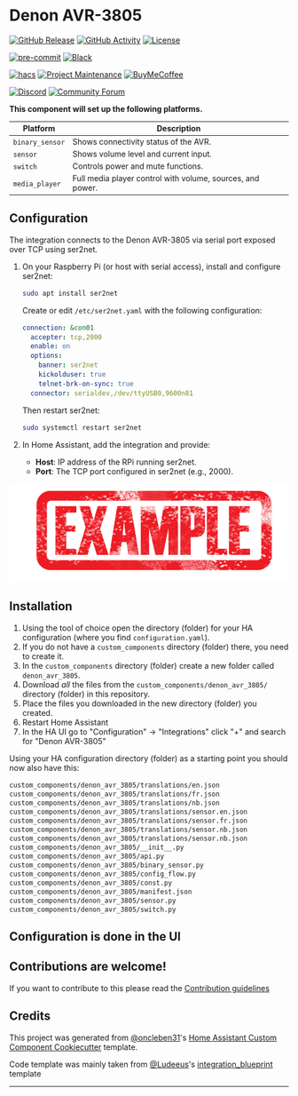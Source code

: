 # Denon AVR-3805

[![GitHub Release][releases-shield]][releases]
[![GitHub Activity][commits-shield]][commits]
[![License][license-shield]](LICENSE)

[![pre-commit][pre-commit-shield]][pre-commit]
[![Black][black-shield]][black]

[![hacs][hacsbadge]][hacs]
[![Project Maintenance][maintenance-shield]][user_profile]
[![BuyMeCoffee][buymecoffeebadge]][buymecoffee]

[![Discord][discord-shield]][discord]
[![Community Forum][forum-shield]][forum]

**This component will set up the following platforms.**

| Platform        | Description                                                               |
| --------------- | ------------------------------------------------------------------------- |
| `binary_sensor` | Shows connectivity status of the AVR.                                     |
| `sensor`        | Shows volume level and current input.                                     |
| `switch`        | Controls power and mute functions.                                       |
| `media_player`  | Full media player control with volume, sources, and power.                |

## Configuration

The integration connects to the Denon AVR-3805 via serial port exposed over TCP using ser2net.

1. On your Raspberry Pi (or host with serial access), install and configure ser2net:
   ```bash
   sudo apt install ser2net
   ```

   Create or edit `/etc/ser2net.yaml` with the following configuration:
   ```yaml
   connection: &con01
     accepter: tcp,2000
     enable: on
     options:
       banner: ser2net
       kickolduser: true
       telnet-brk-on-sync: true
     connector: serialdev,/dev/ttyUSB0,9600n81
   ```

   Then restart ser2net:
   ```bash
   sudo systemctl restart ser2net
   ```

2. In Home Assistant, add the integration and provide:
   - **Host**: IP address of the RPi running ser2net.
   - **Port**: The TCP port configured in ser2net (e.g., 2000).

![example][exampleimg]

## Installation

1. Using the tool of choice open the directory (folder) for your HA configuration (where you find `configuration.yaml`).
2. If you do not have a `custom_components` directory (folder) there, you need to create it.
3. In the `custom_components` directory (folder) create a new folder called `denon_avr_3805`.
4. Download _all_ the files from the `custom_components/denon_avr_3805/` directory (folder) in this repository.
5. Place the files you downloaded in the new directory (folder) you created.
6. Restart Home Assistant
7. In the HA UI go to "Configuration" -> "Integrations" click "+" and search for "Denon AVR-3805"

Using your HA configuration directory (folder) as a starting point you should now also have this:

```text
custom_components/denon_avr_3805/translations/en.json
custom_components/denon_avr_3805/translations/fr.json
custom_components/denon_avr_3805/translations/nb.json
custom_components/denon_avr_3805/translations/sensor.en.json
custom_components/denon_avr_3805/translations/sensor.fr.json
custom_components/denon_avr_3805/translations/sensor.nb.json
custom_components/denon_avr_3805/translations/sensor.nb.json
custom_components/denon_avr_3805/__init__.py
custom_components/denon_avr_3805/api.py
custom_components/denon_avr_3805/binary_sensor.py
custom_components/denon_avr_3805/config_flow.py
custom_components/denon_avr_3805/const.py
custom_components/denon_avr_3805/manifest.json
custom_components/denon_avr_3805/sensor.py
custom_components/denon_avr_3805/switch.py
```

## Configuration is done in the UI

<!---->

## Contributions are welcome!

If you want to contribute to this please read the [Contribution guidelines](CONTRIBUTING.md)

## Credits

This project was generated from [@oncleben31](https://github.com/oncleben31)'s [Home Assistant Custom Component Cookiecutter](https://github.com/oncleben31/cookiecutter-homeassistant-custom-component) template.

Code template was mainly taken from [@Ludeeus](https://github.com/ludeeus)'s [integration_blueprint][integration_blueprint] template

---

[integration_blueprint]: https://github.com/custom-components/integration_blueprint
[black]: https://github.com/psf/black
[black-shield]: https://img.shields.io/badge/code%20style-black-000000.svg?style=for-the-badge
[buymecoffee]: https://www.buymeacoffee.com/grotan
[buymecoffeebadge]: https://img.shields.io/badge/buy%20me%20a%20coffee-donate-yellow.svg?style=for-the-badge
[commits-shield]: https://img.shields.io/github/commit-activity/y/grotan1/denon-avr-3805.svg?style=for-the-badge
[commits]: https://github.com/grotan1/denon-avr-3805/commits/main
[hacs]: https://hacs.xyz
[hacsbadge]: https://img.shields.io/badge/HACS-Custom-orange.svg?style=for-the-badge
[discord]: https://discord.gg/Qa5fW2R
[discord-shield]: https://img.shields.io/discord/330944238910963714.svg?style=for-the-badge
[exampleimg]: example.png
[forum-shield]: https://img.shields.io/badge/community-forum-brightgreen.svg?style=for-the-badge
[forum]: https://community.home-assistant.io/
[license-shield]: https://img.shields.io/github/license/grotan1/denon-avr-3805.svg?style=for-the-badge
[maintenance-shield]: https://img.shields.io/badge/maintainer-%40grotan1-blue.svg?style=for-the-badge
[pre-commit]: https://github.com/pre-commit/pre-commit
[pre-commit-shield]: https://img.shields.io/badge/pre--commit-enabled-brightgreen?style=for-the-badge
[releases-shield]: https://img.shields.io/github/release/grotan1/denon-avr-3805.svg?style=for-the-badge
[releases]: https://github.com/grotan1/denon-avr-3805/releases
[user_profile]: https://github.com/grotan1
